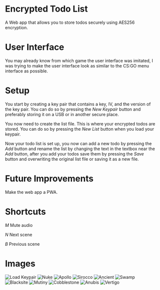 # Encrypted Todo List
A Web app that allows you to store todos securely using AES256 encryption.

# User Interface
You may already know from which game the user interface was imitated, I was trying to make the user interface look as similar to the CS:GO menu interface as possible.

# Setup
You start by creating a key pair that contains a key, IV, and the version of the key pair.
You can do so by pressing the *New Keypair* button and preferably storing it on a USB or in another secure place.

You now need to create the list file. This is where your encrypted todos are stored. You can do so by pressing the *New List* button when you load your keypair.

Now your todo list is set up, you now can add a new todo by pressing the *Add* button and rename the list by changing the text in the textbox near the *Add* button,
after you add your todos save them by pressing the *Save* button and overwriting the original list file or saving it as a new file.

# Future Improvements
Make the web app a PWA.

# Shortcuts
*M* Mute audio

*N* Next scene

*B* Previous scene

# Images
![Load Keypair](https://i.imgur.com/11XMB51.png)
![Nuke](https://i.imgur.com/lY9rTbT.png)
![Apollo](https://i.imgur.com/Xf1PDr9.png)
![Sirocco](https://i.imgur.com/IXNV3Rb.png)
![Ancient](https://i.imgur.com/v6RjV2O.png)
![Swamp](https://i.imgur.com/J1kCwF3.png)
![Blacksite](https://i.imgur.com/JGZlTo7.png)
![Mutiny](https://i.imgur.com/vXU6yAD.png)
![Cobblestone](https://i.imgur.com/EGlRod6.png)
![Anubis](https://i.imgur.com/kdwQmdz.png)
![Vertigo](https://i.imgur.com/02NKJR2.png)
